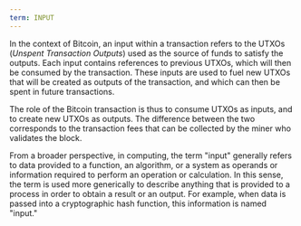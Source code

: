 ```yaml
---
term: INPUT
---
```


In the context of Bitcoin, an input within a transaction refers to the UTXOs (*Unspent Transaction Outputs*) used as the source of funds to satisfy the outputs. Each input contains references to previous UTXOs, which will then be consumed by the transaction. These inputs are used to fuel new UTXOs that will be created as outputs of the transaction, and which can then be spent in future transactions.

The role of the Bitcoin transaction is thus to consume UTXOs as inputs, and to create new UTXOs as outputs. The difference between the two corresponds to the transaction fees that can be collected by the miner who validates the block.

From a broader perspective, in computing, the term "input" generally refers to data provided to a function, an algorithm, or a system as operands or information required to perform an operation or calculation. In this sense, the term is used more generically to describe anything that is provided to a process in order to obtain a result or an output. For example, when data is passed into a cryptographic hash function, this information is named "input."